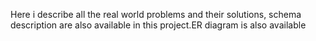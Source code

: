 Here i describe all the real world problems and their solutions, schema description are also available in this project.ER diagram is also available
